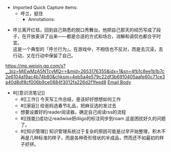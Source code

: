- Imported Quick Capture items:
    - 呼兰，挺住
        - Annotations:

* 呼兰离开红毯，回到自己熟悉的脱口秀舞台。他把自己那天的经历写成了段子，在开放麦讲了出来——都是合适的方式和场合，消解和调侃也都合乎时宜。  
这是一个典型的「呼兰行为」。在游戏中，不相信也不反对，而是去沉浸，去行动，又在行动中保留了自己。



https://mp.weixin.qq.com/s?__biz=MjEwMzA5NTcyMQ==&mid=2653176355&idx=1&sn=4fb1c8ee1b1b7c2e6104a19ac4b74b80&chksm=4eb5a4e579c22df3b6910405aafe60c71ce3a40d8df8cf006b9ce0884f3012fa226d2f1feed8 [Email Body](https://files.todoist.com/nAv8FnsKTiB10ZFGgGUpI6ny4C5A31YFyIwIZ3V8ven3sVps3LSBvyanWwBqiK06/by/21878347/as/file.html)
- #[[意识流笔记]] 
    - #[[工作]] 今天写工作总结，是该好好想想如何工作
    - #[[家庭]] 给爸妈选春节礼品，把麻豆选的发过去
    - 想要设置好的reader阅读器，确定自己阅读rss的流程
    - #[[技能]]成功让readwise把diigo的标注同步到roam 这是困扰好久的问题了。
    - #[[知识管理]] 知识管理系统过于复杂的原因可能是过早开始整理，积木不再是几种标准的样子，而是各种奇形怪状的半成品，然而还不如最初的样子好拼。
